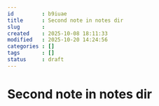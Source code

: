 ```yaml
---
id         : b9iuae
title      : Second note in notes dir
slug       : 
created    : 2025-10-08 18:11:33
modified   : 2025-10-20 14:24:56
categories : []
tags       : []
status     : draft
---
```


# Second note in notes dir


